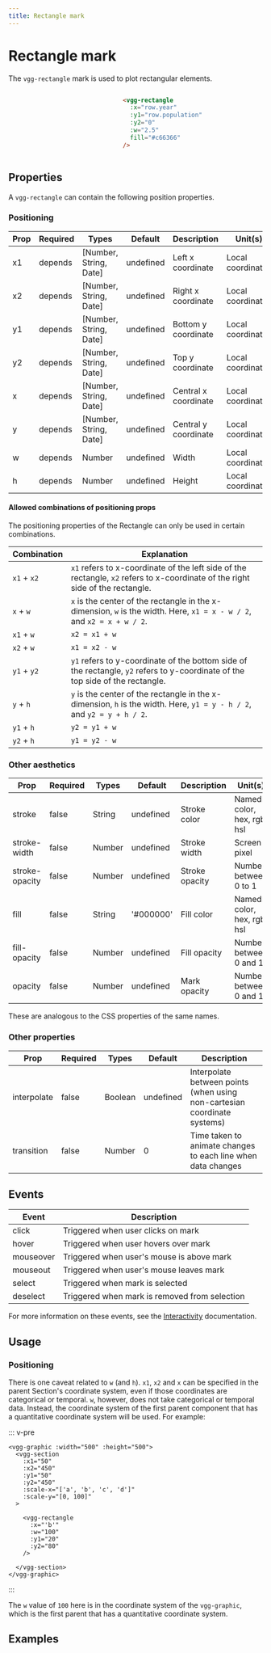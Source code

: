 ```yaml
---
title: Rectangle mark
---
```

# Rectangle mark
The `vgg-rectangle` mark is used to plot rectangular elements.

<div style="display: flex;
	justify-content: space-around;
	align-items: center"
>

<div>

<MarkRectangleSimple />

</div>

<div style='width: 40%; height: 100%;'>

```html
<vgg-rectangle
  :x="row.year"
  :y1="row.population"
  :y2="0"
  :w="2.5"
  fill="#c66366"
/>
```

</div>

</div>

## Properties
A `vgg-rectangle` can contain the following position properties.
### Positioning

| Prop | Required | Types                  | Default   | Description          | Unit(s)           |
| ---- | -------- | ---------------------- | --------- | -------------------- | ----------------- |
| x1   | depends  | [Number, String, Date] | undefined | Left x coordinate    | Local coordinates |
| x2   | depends  | [Number, String, Date] | undefined | Right x coordinate   | Local coordinates |
| y1   | depends  | [Number, String, Date] | undefined | Bottom y coordinate  | Local coordinates |
| y2   | depends  | [Number, String, Date] | undefined | Top y coordinate     | Local coordinates |
| x    | depends  | [Number, String, Date] | undefined | Central x coordinate | Local coordinates |
| y    | depends  | [Number, String, Date] | undefined | Central y coordinate | Local coordinates |
| w    | depends  | Number                 | undefined | Width                | Local coordinates |
| h    | depends  | Number                 | undefined | Height               | Local coordinates |

#### Allowed combinations of positioning props
The positioning properties of the Rectangle can only be used in certain combinations.

| Combination | Explanation                                                                                                                    |
|-------------|--------------------------------------------------------------------------------------------------------------------------------|
| `x1` + `x2` | `x1` refers to x-coordinate of the left side of the rectangle, `x2` refers to x-coordinate of the right side of the rectangle. |
| `x` + `w`   | `x` is the center of the rectangle in the x-dimension, `w` is the width. Here, `x1 = x - w / 2`, and `x2 = x + w / 2`.         |
| `x1` + `w`  | `x2 = x1 + w`                                                                                                                  |
| `x2` + `w`  | `x1 = x2 - w`                                                                                                                  |
| `y1` + `y2` | `y1` refers to y-coordinate of the bottom side of the rectangle, `y2` refers to y-coordinate of the top side of the rectangle. |
| `y` + `h`   | `y` is the center of the rectangle in the x-dimension, `h` is the width. Here, `y1 = y - h / 2`, and `y2 = y + h / 2`.         |
| `y1` + `h`  | `y2 = y1 + w`                                                                                                                  |
| `y2` + `h`  | `y1 = y2 - w`                                                                                                                  |

### Other aesthetics

| Prop           | Required | Types  | Default   | Description    | Unit(s)                    |
| -------------- | -------- | ------ | --------- | -------------- | -------------------------- |
| stroke         | false    | String | undefined | Stroke color   | Named color, hex, rgb, hsl |
| stroke-width   | false    | Number | undefined | Stroke width   | Screen pixel               |
| stroke-opacity | false    | Number | undefined | Stroke opacity | Number between 0 to 1      |
| fill           | false    | String | '#000000' | Fill color     | Named color, hex, rgb, hsl |
| fill-opacity   | false    | Number | undefined | Fill opacity   | Number between 0 and 1     |
| opacity        | false    | Number | undefined | Mark opacity   | Number between 0 and 1     |

These are analogous to the CSS properties of the same names.

### Other properties

| Prop        | Required | Types   | Default   | Description                                                              |
| ----------- | -------- | ------- | --------- | ------------------------------------------------------------------------ |
| interpolate | false    | Boolean | undefined | Interpolate between points (when using non-cartesian coordinate systems) |
| transition  | false    | Number  | 0         | Time taken to animate changes to each line when data changes             |

## Events

| Event     | Description                                   |
| --------- | --------------------------------------------- |
| click     | Triggered when user clicks on mark            |
| hover     | Triggered when user hovers over mark          |
| mouseover | Triggered when user's mouse is above mark     |
| mouseout  | Triggered when user's mouse leaves mark       |
| select    | Triggered when mark is selected               |
| deselect  | Triggered when mark is removed from selection |

For more information on these events, see the [Interactivity](../concepts/interactivity.md)
documentation.

## Usage
### Positioning
There is one caveat related to `w` (and `h`). `x1`, `x2` and `x` can
be specified in the parent Section's coordinate system, even if those coordinates are
categorical or temporal. `w`, however, does not take categorical or temporal data.
Instead, the coordinate system of the first parent component that has a quantitative
coordinate system will be used. For example:

::: v-pre
```html{14}
<vgg-graphic :width="500" :height="500">
  <vgg-section
    :x1="50"
    :x2="450"
    :y1="50"
    :y2="450"
    :scale-x="['a', 'b', 'c', 'd']"
    :scale-y="[0, 100]"
  >

    <vgg-rectangle
      :x="'b'"
      :w="100"
      :y1="20"
      :y2="80"
    />

  </vgg-section>
</vgg-graphic>
```
:::

The `w` value of `100` here is in the coordinate system of the `vgg-graphic`,
which is the first parent that has a quantitative coordinate system.

## Examples
